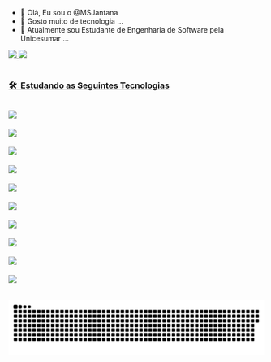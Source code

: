 - 👋 Olá, Eu sou o @MSJantana
- 👀 Gosto muito de tecnologia ...
- 🌱 Atualmente sou Estudante de Engenharia de Software pela Unicesumar ...

 <div>
  <a href="https://github.com/MSJantana">
  <img height="180em" src="https://github-readme-stats.vercel.app/api?username=MSJantana&show_icons=true&theme=dark&include_all_commits=true&count_private=true"/>
  <img height="180em" src="https://github-readme-stats.vercel.app/api/top-langs/?username=MSJantana&layout=compact&langs_count=16&theme=dark"/>  
</div>

  
 
 <div style="display: inline_block"><br>
 <h3> 🛠 &nbsp;Estudando as Seguintes Tecnologias</h3>
 
 <code> <img height="50" src="https://www.vectorlogo.zone/logos/java/java-ar21.svg"> </code>
 <code> <img height="50" src="https://www.vectorlogo.zone/logos/w3_html5/w3_html5-ar21.svg"> </code>
 <code> <img height="50" src="https://www.vectorlogo.zone/logos/mysql/mysql-ar21.svg"> </code>
 <code> <img height="50" src="https://www.vectorlogo.zone/logos/postgresql/postgresql-ar21.svg"> </code>
 <code> <img height="50" src="https://www.vectorlogo.zone/logos/javascript/javascript-ar21.svg"> </code>
 <code> <img height="50" src="https://www.vectorlogo.zone/logos/netlifyapp_watercss/netlifyapp_watercss-ar21.svg"> </code>
 <code> <img height="50" src="https://www.vectorlogo.zone/logos/git-scm/git-scm-ar21.svg"> </code>
 <code> <img height="50" src="https://www.vectorlogo.zone/logos/github/github-ar21.svg"> </code>
 <code> <img height="50" src="https://www.vectorlogo.zone/logos/cisco/cisco-ar21.svg"> </code>
 <code> <img height="50" src="https://www.vectorlogo.zone/logos/python/python-ar21.svg"> </code> 
  
  
  
 </div>
 
 ##
 <div>
  
 ![Snake animation](https://github.com/MSJantana/MSJantana/blob/output/github-contribution-grid-snake.svg)
 </div>
 
 
 
<!---
MSJantana/MSJantana is a ✨ special ✨ repository because its `README.md` (this file) appears on your GitHub profile.
You can click the Preview link to take a look at your changes.
--->
